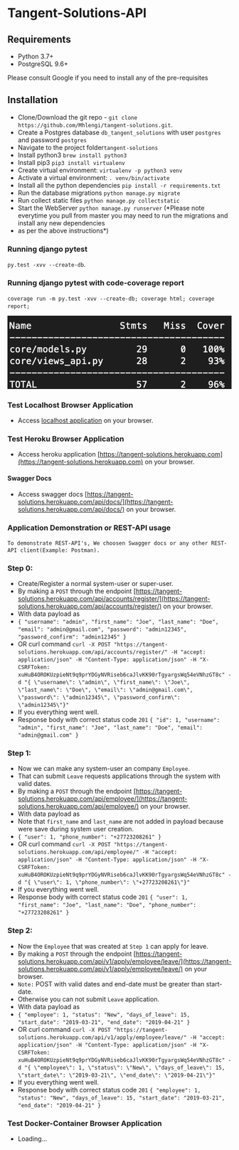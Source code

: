 # Tangent-Solutions-API

## Requirements
- Python 3.7+
- PostgreSQL 9.6+

Please consult Google if you need to install any of the pre-requisites

## Installation
- Clone/Download the git repo - `git clone https://github.com/Mhlengi/tangent-solutions.git`.
- Create a Postgres database `db_tangent_solutions` with user `postgres` and password `postgres`
- Navigate to the project folder`tangent-solutions`
- Install python3 `brew install python3`
- Install pip3 `pip3 install virtualenv`
- Create virtual environment: `virtualenv -p python3 venv`
- Activate a virtual environment: `. venv/bin/activate`
- Install all the python dependencies `pip install -r requirements.txt`
- Run the database migrations `python manage.py migrate`
- Run collect static files `python manage.py collectstatic`
- Start the WebServer `python manage.py runserver`
(*Please note everytime you pull from master you may need to run the migrations and install any new dependencies
- as per the above instructions*)

### Running django pytest
`py.test -xvv --create-db`.

### Running django pytest with code-coverage report
`coverage run -m py.test -xvv --create-db; coverage html; coverage report;`

![PyTest Image](https://github.com/Mhlengi/tangent-solutions/blob/master/Screenshot%202019-12-02%20at%2012.39.34.png)

### Test Localhost Browser Application
- Access [localhost application](http://localhost:8000) on your browser.

### Test Heroku Browser Application
- Access heroku application [https://tangent-solutions.herokuapp.com](https://tangent-solutions.herokuapp.com) on your browser.
#### Swagger Docs
- Access swagger docs [https://tangent-solutions.herokuapp.com/api/docs/](https://tangent-solutions.herokuapp.com/api/docs/) on your browser.

### Application Demonstration or REST-API usage
```
To demonstrate REST-API's, We choosen Swagger docs or any other REST-API client(Example: Postman).
```
### Step 0: 
- Create/Register a normal system-user or super-user.
- By making a `POST` through the endpoint [https://tangent-solutions.herokuapp.com/api/accounts/register/](https://tangent-solutions.herokuapp.com/api/accounts/register/) on your browser. 
- With data payload as 
- `{
  "username": "admin",
  "first_name": "Joe",
  "last_name": "Doe",
  "email": "admin@gmail.com",
  "password": "admin12345",
  "password_confirm": "admin12345"
  }`
- OR curl command
`curl -X POST "https://tangent-solutions.herokuapp.com/api/accounts/register/" -H "accept: application/json" -H "Content-Type: application/json" -H "X-CSRFToken: xuHuB4OROKUzpieNt9q9prYDGyNVRiseb6caJlvKK90rTgyargsWq54eVNhzGT8c" -d "{ \"username\": \"admin\", \"first_name\": \"Joe\", \"last_name\": \"Doe\", \"email\": \"admin@gmail.com\", \"password\": \"admin12345\", \"password_confirm\": \"admin12345\"}"
`
- If you everything went well.      
- Response body with correct status code `201`
`{
  "id": 1,
  "username": "admin",
  "first_name": "Joe",
  "last_name": "Doe",
  "email": "admin@gmail.com"
}
`

### Step 1: 
- Now we can make any system-user an company `Employee`.
- That can submit `Leave` requests applications through the system with valid dates.
- By making a `POST` through the endpoint [https://tangent-solutions.herokuapp.com/api/employee/](https://tangent-solutions.herokuapp.com/api/employee/) on your browser. 
- With data payload as 
- Note that `first_name` and `last_name` are not added in payload because were save during system user creation. 
- `{
  "user": 1,
  "phone_number": "+27723208261"
}`
- OR curl command
`curl -X POST "https://tangent-solutions.herokuapp.com/api/employee/" -H "accept: application/json" -H "Content-Type: application/json" -H "X-CSRFToken: xuHuB4OROKUzpieNt9q9prYDGyNVRiseb6caJlvKK90rTgyargsWq54eVNhzGT8c" -d "{ \"user\": 1, \"phone_number\": \"+27723208261\"}"
`
- If you everything went well.      
- Response body with correct status code `201`
`{
  "user": 1,
  "first_name": "Joe",
  "last_name": "Doe",
  "phone_number": "+27723208261"
}
`

### Step 2: 
- Now the `Employee` that was created at `Step 1` can apply for leave.
- By making a `POST` through the endpoint [https://tangent-solutions.herokuapp.com/api/v1/apply/employee/leave/](https://tangent-solutions.herokuapp.com/api/v1/apply/employee/leave/) on your browser. 
- `Note:` POST with valid dates and end-date must be greater than start-date. 
- Otherwise you can not submit `Leave` application.  
- With data payload as  
- `{
  "employee": 1,
  "status": "New",
  "days_of_leave": 15,
  "start_date": "2019-03-21",
  "end_date": "2019-04-21"
}`
- OR curl command
`curl -X POST "https://tangent-solutions.herokuapp.com/api/v1/apply/employee/leave/" -H "accept: application/json" -H "Content-Type: application/json" -H "X-CSRFToken: xuHuB4OROKUzpieNt9q9prYDGyNVRiseb6caJlvKK90rTgyargsWq54eVNhzGT8c" -d "{ \"employee\": 1, \"status\": \"New\", \"days_of_leave\": 15, \"start_date\": \"2019-03-21\", \"end_date\": \"2019-04-21\"}"
`
- If you everything went well.      
- Response body with correct status code `201`
`{
  "employee": 1,
  "status": "New",
  "days_of_leave": 15,
  "start_date": "2019-03-21",
  "end_date": "2019-04-21"
}
`

### Test Docker-Container Browser Application
- Loading...
